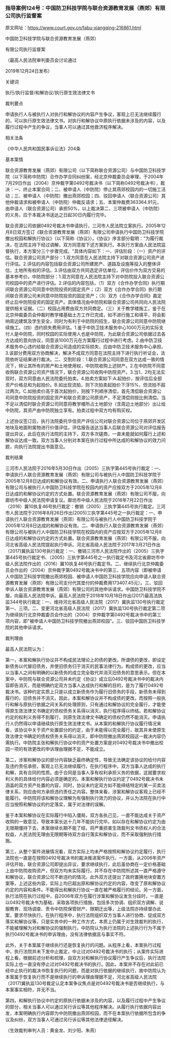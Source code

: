 ### 指导案例124号：中国防卫科技学院与联合资源教育发展（燕郊）有限公司执行监督案
原文网址：https://www.court.gov.cn/fabu-xiangqing-216861.html

中国防卫科技学院与联合资源教育发展（燕郊）

有限公司执行监督案

（最高人民法院审判委员会讨论通过

2019年12月24日发布）

关键词

执行/执行监督/和解协议/执行原生效法律文书

裁判要点

申请执行人与被执行人对执行和解协议的内容产生争议，客观上已无法继续履行的，可以执行原生效法律文书。对执行和解协议中原执行依据未涉及的内容，以及履行过程中产生的争议，当事人可以通过其他救济程序解决。

相关法条

《中华人民共和国民事诉讼法》204条

基本案情

联合资源教育发展（燕郊）有限公司（以下简称联合资源公司）与中国防卫科技学院（以下简称中防院）合作办学合同纠纷案，经北京仲裁委员会审理，于2004年7月29日作出（2004）京仲裁字第0492号裁决书（以下简称0492号裁决书），裁决：一、终止本案合同；二、被申请人（中防院）停止其燕郊校园内的一切施工活动；三、被申请人（中防院）撤出燕郊校园；四、驳回申请人（联合资源公司）其他仲裁请求和被申请人（中防院）仲裁反请求；五、本案仲裁费363364.91元，由申请人（联合资源公司）承担50%，以上裁决第二、三项被申请人（中防院）的义务，应于本裁决书送达之日起30日内履行完毕。

联合资源公司依据0492号裁决书申请执行，三河市人民法院立案执行。2005年12月8日双方签订《联合资源教育发展（燕郊）有限公司申请执行中国防卫科技学院撤出校园和解执行协议》（以下简称《协议》）。《协议》序言部分载明："为履行裁决，在法院主持下经过调解，双方同意按下述方案执行。本执行方案由人民法院监督执行，本方案分三个步骤完成。"具体内容如下：一、评估阶段：（一）资产的评估。联合资源公司资产部分：1.双方同意在人民法院主持下对联合资源公司资产进行评估。2.评估的内容包括联合资源公司所建房产、道路及设施等投入的整体评估，土地所有权的评估。3.评估由双方共同选定评估单位，评估价作为双方交易的基本参考价。中防院部分：1.双方同意在人民法院主持下对中防院投入联合资源公司校园中的资产进行评估。2.评估的内容包括，（1）双方《合作办学合同》执行期间联合资源公司同意中防院投资的固定资产；（2）双方《合作办学合同》执行期间联合资源公司未同意中防院投资的固定资产；（3）双方《合作办学合同》裁定终止后中防院投资的固定资产。具体情况由中防院和联合资源公司共同向人民法院提供相关证据。（二）校园占用费由双方共同商定。（三）关于教学楼施工，鉴于在北京仲裁委员会仲裁时教学楼基础土方工作已完成，如不进行施工和填平，将会影响周边建筑及学生安全，同时为有利于中防院的招生，联合资源公司同意中防院继续施工。（四）违约损失费用评估。1.鉴于中防卫技术服务中心1000万元的实际支付人是中防院，同时校园的实际使用人也是中防院，为此联合资源公司依据过去各方达成的意向协议，同意该1000万元在方案履行过程中进行考虑。2.由中防卫技术服务中心违约给联合资源公司造成的实际损失，应由中防卫技术服务中心承担。3.该部分费用双方协商解决，解决不成双方同意在法院主持下进行执行听证会，法院依听证结果进行裁决。二、交割阶段：1.联合资源公司同意在双方达成一致的情况下，转让其所有的房产和土地使用权，中防院收购上述财产。2.在中防院不同意收购联合资源公司资产情况下，联合资源公司收购中防院资产。3.当1、2均无法实现时，双方同意由人民法院委托拍卖。4.拍卖方案如下:A.起拍价，按评估后全部资产价格总和为起拍价。B.如出现流拍，则下次拍卖起拍价下浮15%，但流拍不超过两次。C.如拍卖价高于首次起拍价，则按下列顺序清偿，首先清偿联合资源公司同意中防院投资的固定资产和联合资源公司原资产，不足清偿则按比例清偿。当不足以清偿时联合资源公司同意将教学楼所占土地部分（含周边土地部分）出让给中防院，其资产由中防院独立享有。拍卖过程中双方均有购买权。

上述协议签订后，执行法院委托华信资产评估公司对联合资源公司位于燕郊开发区地块及地面附属物进行价值评估，评估报告送达当事人后联合资源公司对评估报告提出异议，此后在执行法院的主持下，双方多次磋商，一直未能就如何履行上述和解协议达成一致。双方当事人分别对本案在执行过程中所达成的和解协议的效力问题，向执行法院提出书面意见。

裁判结果

三河市人民法院于2016年5月30日作出（2005）三执字第445号执行裁定：一、申请执行人联合资源教育发展（燕郊）有限公司与被执行人中国防卫科技学院于2005年12月8日达成的和解协议有效。二、申请执行人联合资源教育发展（燕郊）有限公司与被执行人中国防卫科技学院在校园内的资产应按双方于2005年12月8日达成的和解协议约定的方式处置。联合资源教育发展（燕郊）有限公司不服，向廊坊市中级人民法院申请复议。廊坊市中级人民法院于2016年7月22日作出（2016）冀10执复46号执行裁定：撤销（2005）三执字第445号执行裁定。三河市人民法院于2016年8月26日作出(2005)三执字第445号之一执行裁定：一、申请执行人联合资源教育发展（燕郊）有限公司与被执行人中国防卫科技学院于2005年12月8日达成的和解协议有效。二、申请执行人联合资源教育发展（燕郊）有限公司与被执行人中国防卫科技学院在校园内的资产应按双方于2005年12月8日达成的和解协议约定的方式处置。联合资源教育发展（燕郊）有限公司不服，向河北省高级人民法院提起执行申诉。河北省高级人民法院于2017年3月21日作出（2017)冀执监130号执行裁定：一、撤销三河市人民法院作出的（2005）三执字第445号执行裁定书、（2005）三执字第445号之一执行裁定书及河北省廊坊市中级人民法院作出的（2016）冀10执复46号执行裁定书。二、继续执行北京仲裁委员会作出的（2004）京仲裁字第0492号裁决书中的第三、五项内容（即被申请人中国防卫科技学院撤出燕郊校园、被申请人中国防卫科技学院应向申请人联合资源教育发展（燕郊）有限公司支付代其垫付的仲裁费用173407.45元）。三、驳回申诉人联合资源教育发展（燕郊）有限公司的其他申诉请求。中国防卫科技学院不服，向最高人民法院申诉。最高人民法院于2018年10月18日作出(2017)最高法执监344号执行裁定：一、维持河北省高级人民法院（2017）冀执监130号执行裁定第一、三项。二、变更河北省高级人民法院（2017）冀执监130号执行裁定第二项为继续执行北京仲裁委员会作出的（2004）京仲裁字第0492号裁决书中的第三项内容，即"被申请人中国防卫科技学院撤出燕郊校园"。三、驳回中国防卫科技学院的其他申诉请求。

裁判理由

最高人民法院认为：

第一，本案和解执行协议并不构成民法理论上的债的更改。所谓债的更改，即设定新债务以代替旧债务，并使旧债务归于消灭的民事法律行为。构成债的更改，应当以当事人之间有明确的以新债务的成立完全取代并消灭旧债务的意思表示。但在本案中，中防院与联合资源公司并未约定《协议》成立后0492号裁决书中的裁决内容即告消灭，而是明确约定双方当事人达成执行和解的目的，是为了履行0492号裁决书。该种约定实质上只是以成立新债务作为履行旧债务的手段，新债务未得到履行的，旧债务并不消灭。因此，本案和解协议并不构成债的更改。而按照一般执行和解与原执行依据之间关系的处理原则，只有通过和解协议的完全履行，才能使得原生效法律文书确定的债权债务关系得以消灭，执行程序得以终结。若和解协议约定的权利义务得不到履行，则原生效法律文书确定的债权仍然不能消灭。申请执行人仍然得以申请继续执行原生效法律文书。从本案的和解执行协议履行情况来看，该协议中关于资产处置部分的约定，由于未能得以完全履行，故其并未使原生效法律文书确定的债权债务关系得以消灭，即中防院撤出燕郊校园这一裁决内容仍需执行。中防院主张和解执行协议中的资产处置方案是对0492号裁决书中撤出校园一项的有效更改的申诉理由理据不足，不能成立。

第二，涉案和解协议的部分内容缺乏最终确定性，导致无法确定该协议的给付内容及违约责任承担，客观上已无法继续履行。在执行程序中，双方当事人达成的执行和解，具有合同的性质。由于合同是当事人享有权利承担义务的依据，这就要求权利义务的具体给付内容必须是确定的。本案和解执行协议约定了0492号裁决书未涵盖的双方资产处置的内容，同时，协议未约定双方如不能缔结特定的某一买卖法律关系，则应由何方承担违约责任之内容。整体来看，涉案和解协议客观上已经不能履行。中防院将该和解协议理解为有强制执行效力的协议，并认为法院在执行中应当按照和解协议的约定落实，属于对法律的误解。

鉴于本案和解协议在实际履行中陷入僵局，双方各执己见，一直不能达成关于资产收购的一致意见，导致本案长达十几年不能执行完毕。如以存在和解协议约定为由无限期僵持下去，本案继续长期不能了结，将严重损害生效裁判文书债权人的合法权益，人民法院无理由无限期等待双方自行落实和解协议，而不采取强制执行措施。

第三，从整个案件进展情况看，双方实际上均未严格按照和解协议约定履行，执行法院也一直是在按照0492号裁决书的裁决推进案件执行。一方面，从2006年资产评估开始，联合资源公司即提出异议，要求继续执行，此后虽协商在一定价格基础上由中防院收购资产，但双方均未实际履行。并不存在中防院所述其一直严格遵守和解协议，联合资源公司不断违约的情况。此外双方还提出了政府置换地块安置方案等，上述这些内容，实际上均已超出原和解协议约定的内容，改变了原和解协议约定的内容和条件。不能得出和解执行协议一直在被严格履行的结论。另一方面，执行法院在执行过程中，自2006年双方在履行涉案和解协议发生分歧时，一直是以0492号裁决书为基础，采取各项执行措施，包括多次协调、组织双方调解、说服教育、现场调查、责令中防院保管财产、限期迁出等，上级法院亦持续督办此案，要求尽快执行。在执行程序中，执行法院组织双方当事人进行协商、促成双方落实和解协议等，只是实务中的一种工作方式，本质上仍属于对生效裁判的执行，不能被理解为对和解协议的强制执行。中防院认为执行法院的上述执行行为不属于执行0492号裁决书的申诉理由，没有法律依据且与事实不符。

此外，关于本案属于继续执行还是恢复执行的问题。从程序上看，本案执行过程中，执行法院并未下发中止裁定，中止过对0492号裁决书的执行；从案件实际进程上看，根据前述分析和梳理，自双方对和解执行协议履行产生争议后，执行法院实际上也一直没有停止过对0492号裁决书的执行。因此，本案并不存在对此前已经中止执行的裁决书恢复执行的问题，而是对执行依据的继续执行，故中防院认为本案属于恢复执行而不是继续执行的申诉理由理据不足，河北省高级人民法院（2017)冀执监130号裁定认定本案争议焦点是对0492号裁决书是否继续执行，与本案事实相符，并无不当。

第四，和解执行协议中约定的原执行依据未涉及的内容，以及履行过程中产生争议的部分，相关当事人可以通过另行诉讼等其他程序解决。从履行执行依据内容出发，本案明确执行内容即为中防院撤出燕郊校园，而不在本案执行依据所包含的争议及纠纷，双方当事人可通过另行诉讼等其他法律途径解决。

（生效裁判审判人员：黄金龙、刘少阳、朱燕）
